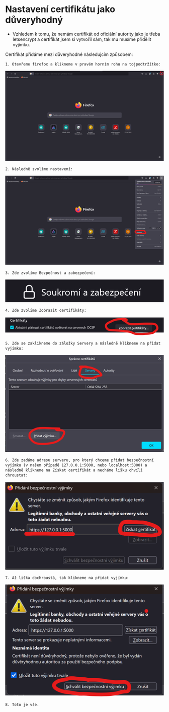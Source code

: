 # Nastavení certifikátu jako důveryhodný

- Vzhledem k tomu, že nemám certifikát od oficiální autority jako je třeba letsencrypt a certifikát jsem si vytvořil sám, tak mu musíme přidělit vyjímku.

Certifikát přidáme mezi důveryhodné následujcím způsobem:

    1. Otevřeme firefox a klikneme v pravém horním rohu na tojpodtržítko:
   ![picture01](./reamefiles/Firefox01.png)
    
    2. Následně zvolíme nastavení:
   ![picture02](./reamefiles/Firefox02.png)

    3. Zde zvolíme Bezpečnost a zabezpečení:
   ![picture03](./reamefiles/Firefox03.png)

    4. Zde zvolíme Zobrazit certifikáty:
   ![picture04](./reamefiles/Firefox04.png)

    5. Zde se zaklikneme do záložky Servery a následně klikneme na přidat vyjímku:
   ![picture05](./reamefiles/Firefox05.png)

    6. Zde zadáme adresu serveru, pro který chceme přidat bezpečnostní vyjímku (v našem případě 127.0.0.1:5000, nebo localhost:5000) a následně klikneme na Získat certifikát a necháme lišku chvíli chroustat:
   ![picture06](./reamefiles/Firefox06.png)

    7. Až liška dochroustá, tak klikneme na přidat vyjímku:
   ![picture07](./reamefiles/Firefox07.png)

    8. Toto je vše.



